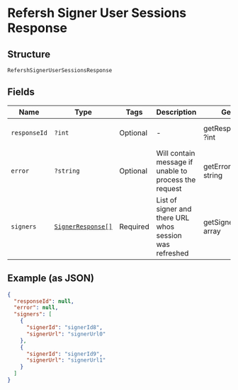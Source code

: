 
# Refersh Signer User Sessions Response

## Structure

`RefershSignerUserSessionsResponse`

## Fields

| Name | Type | Tags | Description | Getter | Setter |
|  --- | --- | --- | --- | --- | --- |
| `responseId` | `?int` | Optional | - | getResponseId(): ?int | setResponseId(?int responseId): void |
| `error` | `?string` | Optional | Will contain message if unable to process the request | getError(): ?string | setError(?string error): void |
| `signers` | [`SignerResponse[]`](../../doc/models/signer-response.md) | Required | List of signer and there URL whos session was refreshed | getSigners(): array | setSigners(array signers): void |

## Example (as JSON)

```json
{
  "responseId": null,
  "error": null,
  "signers": [
    {
      "signerId": "signerId8",
      "signerUrl": "signerUrl0"
    },
    {
      "signerId": "signerId9",
      "signerUrl": "signerUrl1"
    }
  ]
}
```

